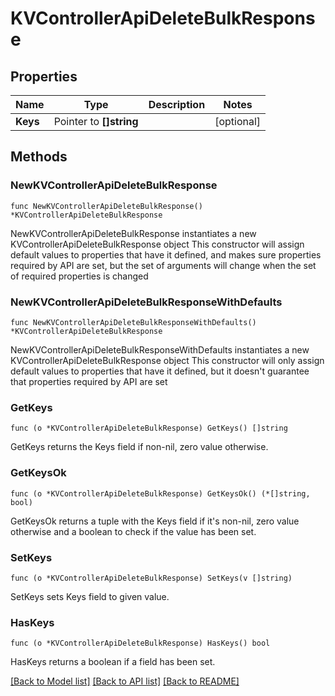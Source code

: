 # KVControllerApiDeleteBulkResponse

## Properties

Name | Type | Description | Notes
------------ | ------------- | ------------- | -------------
**Keys** | Pointer to **[]string** |  | [optional] 

## Methods

### NewKVControllerApiDeleteBulkResponse

`func NewKVControllerApiDeleteBulkResponse() *KVControllerApiDeleteBulkResponse`

NewKVControllerApiDeleteBulkResponse instantiates a new KVControllerApiDeleteBulkResponse object
This constructor will assign default values to properties that have it defined,
and makes sure properties required by API are set, but the set of arguments
will change when the set of required properties is changed

### NewKVControllerApiDeleteBulkResponseWithDefaults

`func NewKVControllerApiDeleteBulkResponseWithDefaults() *KVControllerApiDeleteBulkResponse`

NewKVControllerApiDeleteBulkResponseWithDefaults instantiates a new KVControllerApiDeleteBulkResponse object
This constructor will only assign default values to properties that have it defined,
but it doesn't guarantee that properties required by API are set

### GetKeys

`func (o *KVControllerApiDeleteBulkResponse) GetKeys() []string`

GetKeys returns the Keys field if non-nil, zero value otherwise.

### GetKeysOk

`func (o *KVControllerApiDeleteBulkResponse) GetKeysOk() (*[]string, bool)`

GetKeysOk returns a tuple with the Keys field if it's non-nil, zero value otherwise
and a boolean to check if the value has been set.

### SetKeys

`func (o *KVControllerApiDeleteBulkResponse) SetKeys(v []string)`

SetKeys sets Keys field to given value.

### HasKeys

`func (o *KVControllerApiDeleteBulkResponse) HasKeys() bool`

HasKeys returns a boolean if a field has been set.


[[Back to Model list]](../README.md#documentation-for-models) [[Back to API list]](../README.md#documentation-for-api-endpoints) [[Back to README]](../README.md)


